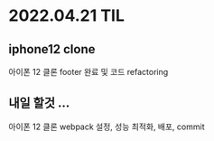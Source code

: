 # 2022.04.21 TIL

## iphone12 clone

아이폰 12 클론 footer 완료 및 코드 refactoring 

## 내일 할것 ... 

아이폰 12 클론 webpack 설정, 성능 최적화, 배포, commit 
